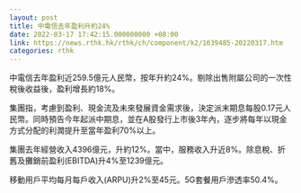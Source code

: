 ```yaml
---
layout: post
title: 中電信去年盈利升約24%
date: 2022-03-17 17:42:15.000000000 +08:00
link: https://news.rthk.hk/rthk/ch/component/k2/1639485-20220317.htm
categories: rthk
---
```


中電信去年盈利近259.5億元人民幣，按年升約24%。剔除出售附屬公司的一次性稅後收益後，盈利增長約18%。

集團指，考慮到盈利、現金流及未來發展資金需求後，決定派末期息每股0.17元人民幣。同時預告今年起派中期息，並在A股發行上市後3年內，逐步將每年以現金方式分配的利潤提升至當年盈利70%以上。

集團去年經營收入4396億元，升約12%。當中，服務收入升近8%。除息稅、折舊及攤銷前盈利(EBITDA)升4%至1239億元。

移動用戶平均每月每戶收入(ARPU)升2%至45元。5G套餐用戶滲透率50.4%。
